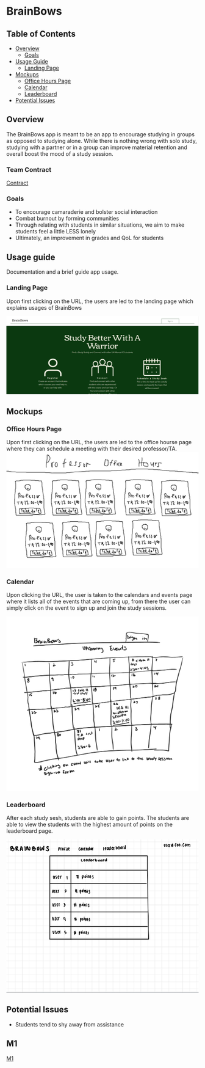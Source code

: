 # BrainBows

## Table of Contents

* [Overview](#overview)
  * [Goals](#goals)
* [Usage Guide](#usage-guide)
  * [Landing Page](#landing-page)
* [Mockups](#mockups)
  * [Office Hours Page](#office-hours-page)
  * [Calendar](#calendar)
  * [Leaderboard](#leaderboard)
* [Potential Issues](#potential-issues)


## Overview

The BrainBows app is meant to be an app to encourage studying in groups as opposed to studying alone. While there is nothing wrong with solo study, studying with a partner or in a group can improve material retention and overall boost the mood of a study session.

### Team Contract

[Contract](https://docs.google.com/document/d/1UTXUBMOhgexRM0GUk0DjcuveB0k8kVmOhDpdFOcIGlo/edit)

### Goals

* To encourage camaraderie and bolster social interaction
* Combat burnout by forming communities
* Through relating with students in similar situations, we aim to make students feel a little LESS lonely
* Ultimately, an improvement in grades and QoL for students

## Usage guide

Documentation and a brief guide app usage.

### Landing Page

Upon first clicking on the URL, the users are led to the landing page which explains usages of BrainBows

<img src="/doc/brainbows-landing-page.png">

## Mockups

### Office Hours Page

Upon first clicking on the URL, the users are led to the office hourse page where they can schedule a meeting with their desired professor/TA.
<img src="/doc/officehoursmockup.png">

### Calendar
Upon clicking the URL, the user is taken to the calendars and events page where it lists all of the events that are coming up, from there the user can simply click on the event to sign up and join the study sessions.

<img width ="800px" src="/doc/calendarpage.png">

### Leaderboard

After each study sesh, students are able to gain points. The students are able to view the students with the highest amount of points on the leaderboard page.

<img src="/doc/brainbows-leaderboard-page.png">

## Potential Issues

* Students tend to shy away from assistance

## M1

<a href="https://github.com/orgs/brainbows/projects/1/views/2">M1</a>
